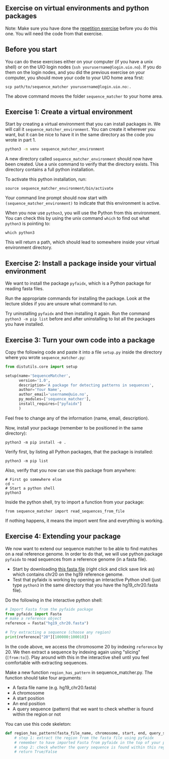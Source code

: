 

## Exercise on virtual environments and python packages

Note: Make sure you have done the [repetition exercise](../repetition) before you do this one. You will need the code from that exercise.


## Before you start
You can do these exercises either on your computer (if you have a unix shell) or on the UIO login nodes (`ssh yourusername@login.uio.no`). If you do them on the login nodes, and you did the previous exercise on your computer, you should move your code to your UIO home area first:
```
scp path/to/sequence_matcher yourusername@login.uio.no:.
```

The above command moves the folder `sequence_matcher` to your home area.


## Exercise 1: Create a virtual environment
Start by creating a virtual environment that you can install packages in. We will call it `sequence_matcher_environment`. You can create it wherever you want, but it can be nice to have it in the same directory as the code you wrote in part 1.

```bash
python3 -m venv sequence_matcher_environment
```

A new directory called `sequence_matcher_environment` should now have been created. Use a unix command to verify that the directory exists. This directory contains a full python installation. 

To activate this python installation, run:
```
source sequence_matcher_environment/bin/activate
```

Your command line prompt should now start with `(sequence_matcher_environment)` to indicate that this environment is active.

When you now use `python3`, you will use the Python from this environment. You can check this by using the unix command `which` to find out what `python3` is pointing to:

```
which python3
```

This will return a path, which should lead to somewhere inside your virtual environment directory.


## Exercise 2: Install a package inside your virtual environment
We want to install the package `pyfaidx`, which is a Python package for reading fasta files.

Run the appropriate commands for installing the package. Look at the lecture slides if you are unsure what command to run.

Try uninstalling `pyfaidx` and then installing it again. Run the command `python3 -m pip list` before and after uninstalling to list all the packages you have installed.

## Exercise 3: Turn your own code into a package
Copy the following code and paste it into a file `setup.py` inside the directory where you wrote `sequence_matcher.py`:

```python
from distutils.core import setup

setup(name='SequenceMatcher',
      version='1.0',
      description='A package for detecting patterns in sequences',
      author='Your Name',
      author_email='username@uio.no',
      py_modules=['sequence_matcher'],
      install_requires=["pyfaidx"]
      )
```

Feel free to change any of the information (name, email, description).

Now, install your package (remember to be positioned in the same directory):

```
python3 -m pip install -e .
```

Verify first, by listing all Python packages, that the package is installed:

```
python3 -m pip list
```

Also, verify that you now can use this package from anywhere:
```
# First go somewhere else
cd ~
# Start a python shell
python3
```
Inside the python shell, try to import a function from your package:
```
from sequence_matcher import read_sequences_from_file
```

If nothing happens, it means the import went fine and everything is working.


## Exercise 4: Extending your package
We now want to extend our sequence matcher to be able to find matches on a real reference genome. In order to do that, we will use python package `pyfaidx` to read sequences from a reference genome (in a fasta file).

* Start by downloading [this fasta file](hg19_chr20.fasta?raw=true) (right click and click save link as) which contains chr20 on the hg19 reference genome.
* Test that pyfaidx is working by opening an interactive Python shell (just type `python3` in the same directory that you have the hg19_chr20.fasta file).

Do the following in the interactive python shell: 
```python
# Import Fasta from the pyfaidx package
from pyfaidx import Fasta
# make a reference object
reference = Fasta("hg19_chr20.fasta")

# Try extracting a sequence (choose any region)
print(reference["20"][100000:100010])
```

In the code above, we access the chromosome 20 by indexing `reference` by 20. We then extract a sequence by indexing again using "slicing" (`[from:to]`). Play around with this in the interactive shell until you feel comfortable with extracting sequences.

Make a new function `region_has_pattern` in sequence_matcher.py. The function should take four arguments:
* A fasta file name (e.g. hg19_chr20.fasta)
* A chromosome
* A start position
* An end position
* A query sequence (pattern) that we want to check whether is found within the region or not

You can use this code skeleton:
```python
def region_has_pattern(fasta_file_name, chromosome, start, end, query_sequence):
    # step 1: extract the region from the fasta file using pyfaidx
    # remember to have imported Fasta from pyfaidx in the top of your python file
    # step 2: check whether the query sequence is found within this region or not
    # return True/False
```


